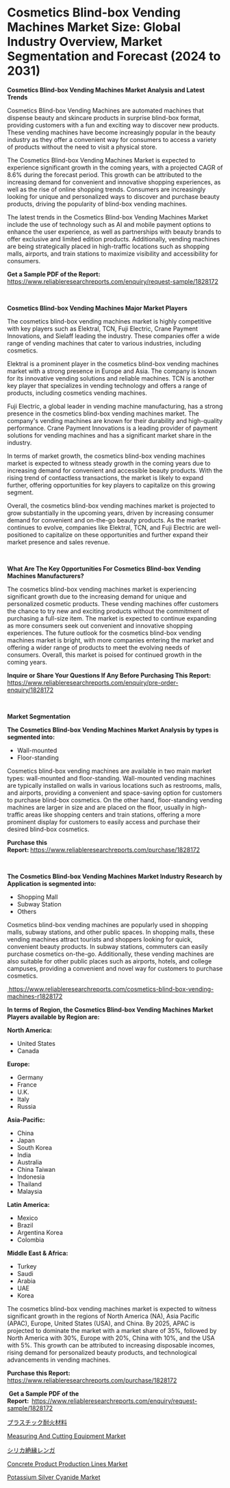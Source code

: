 <p><h1>Cosmetics Blind-box Vending Machines Market Size: Global Industry Overview, Market Segmentation and Forecast (2024 to 2031)</h1></p><p><strong>Cosmetics Blind-box Vending Machines Market Analysis and Latest Trends</strong></p>
<p><p>Cosmetics Blind-box Vending Machines are automated machines that dispense beauty and skincare products in surprise blind-box format, providing customers with a fun and exciting way to discover new products. These vending machines have become increasingly popular in the beauty industry as they offer a convenient way for consumers to access a variety of products without the need to visit a physical store.</p><p>The Cosmetics Blind-box Vending Machines Market is expected to experience significant growth in the coming years, with a projected CAGR of 8.6% during the forecast period. This growth can be attributed to the increasing demand for convenient and innovative shopping experiences, as well as the rise of online shopping trends. Consumers are increasingly looking for unique and personalized ways to discover and purchase beauty products, driving the popularity of blind-box vending machines.</p><p>The latest trends in the Cosmetics Blind-box Vending Machines Market include the use of technology such as AI and mobile payment options to enhance the user experience, as well as partnerships with beauty brands to offer exclusive and limited edition products. Additionally, vending machines are being strategically placed in high-traffic locations such as shopping malls, airports, and train stations to maximize visibility and accessibility for consumers.</p></p>
<p><strong>Get a Sample PDF of the Report:&nbsp;</strong> <a href="https://www.reliableresearchreports.com/enquiry/request-sample/1828172">https://www.reliableresearchreports.com/enquiry/request-sample/1828172</a></p>
<p>&nbsp;</p>
<p><strong>Cosmetics Blind-box Vending Machines Major Market Players</strong></p>
<p><p>The cosmetics blind-box vending machines market is highly competitive with key players such as Elektral, TCN, Fuji Electric, Crane Payment Innovations, and Sielaff leading the industry. These companies offer a wide range of vending machines that cater to various industries, including cosmetics.</p><p>Elektral is a prominent player in the cosmetics blind-box vending machines market with a strong presence in Europe and Asia. The company is known for its innovative vending solutions and reliable machines. TCN is another key player that specializes in vending technology and offers a range of products, including cosmetics vending machines. </p><p>Fuji Electric, a global leader in vending machine manufacturing, has a strong presence in the cosmetics blind-box vending machines market. The company's vending machines are known for their durability and high-quality performance. Crane Payment Innovations is a leading provider of payment solutions for vending machines and has a significant market share in the industry.</p><p>In terms of market growth, the cosmetics blind-box vending machines market is expected to witness steady growth in the coming years due to increasing demand for convenient and accessible beauty products. With the rising trend of contactless transactions, the market is likely to expand further, offering opportunities for key players to capitalize on this growing segment.</p><p>Overall, the cosmetics blind-box vending machines market is projected to grow substantially in the upcoming years, driven by increasing consumer demand for convenient and on-the-go beauty products. As the market continues to evolve, companies like Elektral, TCN, and Fuji Electric are well-positioned to capitalize on these opportunities and further expand their market presence and sales revenue.</p></p>
<p>&nbsp;</p>
<p><strong>What Are The Key Opportunities For Cosmetics Blind-box Vending Machines Manufacturers?</strong></p>
<p><p>The cosmetics blind-box vending machines market is experiencing significant growth due to the increasing demand for unique and personalized cosmetic products. These vending machines offer customers the chance to try new and exciting products without the commitment of purchasing a full-size item. The market is expected to continue expanding as more consumers seek out convenient and innovative shopping experiences. The future outlook for the cosmetics blind-box vending machines market is bright, with more companies entering the market and offering a wider range of products to meet the evolving needs of consumers. Overall, this market is poised for continued growth in the coming years.</p></p>
<p><strong>Inquire or Share Your Questions If Any Before Purchasing This Report:</strong> <a href="https://www.reliableresearchreports.com/enquiry/pre-order-enquiry/1828172">https://www.reliableresearchreports.com/enquiry/pre-order-enquiry/1828172</a></p>
<p>&nbsp;</p>
<p><strong>Market Segmentation</strong></p>
<p><strong>The Cosmetics Blind-box Vending Machines Market Analysis by types is segmented into:</strong></p>
<p><ul><li>Wall-mounted</li><li>Floor-standing</li></ul></p>
<p><p>Cosmetics blind-box vending machines are available in two main market types: wall-mounted and floor-standing. Wall-mounted vending machines are typically installed on walls in various locations such as restrooms, malls, and airports, providing a convenient and space-saving option for customers to purchase blind-box cosmetics. On the other hand, floor-standing vending machines are larger in size and are placed on the floor, usually in high-traffic areas like shopping centers and train stations, offering a more prominent display for customers to easily access and purchase their desired blind-box cosmetics.</p></p>
<p><strong>Purchase this Report:&nbsp;</strong><a href="https://www.reliableresearchreports.com/purchase/1828172">https://www.reliableresearchreports.com/purchase/1828172</a></p>
<p>&nbsp;</p>
<p><strong>The Cosmetics Blind-box Vending Machines Market Industry Research by Application is segmented into:</strong></p>
<p><ul><li>Shopping Mall</li><li>Subway Station</li><li>Others</li></ul></p>
<p><p>Cosmetics blind-box vending machines are popularly used in shopping malls, subway stations, and other public spaces. In shopping malls, these vending machines attract tourists and shoppers looking for quick, convenient beauty products. In subway stations, commuters can easily purchase cosmetics on-the-go. Additionally, these vending machines are also suitable for other public places such as airports, hotels, and college campuses, providing a convenient and novel way for customers to purchase cosmetics.</p></p>
<p><a href="https://www.reliableresearchreports.com/cosmetics-blind-box-vending-machines-r1828172">&nbsp;https://www.reliableresearchreports.com/cosmetics-blind-box-vending-machines-r1828172</a></p>
<p><strong>In terms of Region, the Cosmetics Blind-box Vending Machines Market Players available by Region are:</strong></p>
<p>
    <p> <strong> North America: </strong>
        <ul>
            <li>United States</li>
            <li>Canada</li>
        </ul>
        </p> 
    <p> <strong> Europe: </strong>
        <ul>
            <li>Germany</li>
            <li>France</li>
            <li>U.K.</li>
            <li>Italy</li>
            <li>Russia</li>
        </ul>
        </p> 
    <p> <strong> Asia-Pacific: </strong>
        <ul>
            <li>China</li>
            <li>Japan</li>
            <li>South Korea</li>
            <li>India</li>
            <li>Australia</li>
            <li>China Taiwan</li>
            <li>Indonesia</li>
            <li>Thailand</li>
            <li>Malaysia</li>
        </ul>
        </p> 
    <p> <strong> Latin America: </strong>
        <ul>
            <li>Mexico</li>
            <li>Brazil</li>
            <li>Argentina Korea</li>
            <li>Colombia</li>
        </ul>
        </p> 
    <p> <strong> Middle East & Africa: </strong>
        <ul>
            <li>Turkey</li>
            <li>Saudi</li>
            <li>Arabia</li>
            <li>UAE</li>
            <li>Korea</li>
        </ul>
    </p>
    </p>
<p><p>The cosmetics blind-box vending machines market is expected to witness significant growth in the regions of North America (NA), Asia Pacific (APAC), Europe, United States (USA), and China. By 2025, APAC is projected to dominate the market with a market share of 35%, followed by North America with 30%, Europe with 20%, China with 10%, and the USA with 5%. This growth can be attributed to increasing disposable incomes, rising demand for personalized beauty products, and technological advancements in vending machines.</p></p>
<p><strong>Purchase this Report: </strong><a href="https://www.reliableresearchreports.com/purchase/1828172">https://www.reliableresearchreports.com/purchase/1828172</a></p>
<p>&nbsp;<strong>Get a Sample PDF of the Report:&nbsp;&nbsp;</strong><a href="https://www.reliableresearchreports.com/enquiry/request-sample/1828172">https://www.reliableresearchreports.com/enquiry/request-sample/1828172</a></p>
<p><strong></strong></p>
<p><p><a href="https://github.com/hilmi-2a/Market-Research-Report-List-1/blob/main/864742142009.md">プラスチック耐火材料</a></p><p><a href="https://github.com/moyahfrancoestellec51j635wcx/Market-Research-Report-List-2/blob/main/measuring-and-cutting-equipment-market.md">Measuring And Cutting Equipment Market</a></p><p><a href="https://github.com/Sophiaard2003/Market-Research-Report-List-1/blob/main/430830942010.md">シリカ絶縁レンガ</a></p><p><a href="https://github.com/suaretopek9/Market-Research-Report-List-2/blob/main/concrete-product-production-lines-market.md">Concrete Product Production Lines Market</a></p><p><a href="https://issuu.com/reportprime-2/docs/potassium-silver-cyanide-market-size-2030.pptx">Potassium Silver Cyanide Market</a></p></p>